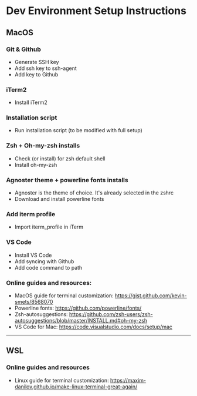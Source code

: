 # Dev Environment Setup Instructions
## MacOS
### Git & Github
- Generate SSH key
- Add ssh key to ssh-agent
- Add key to Github
### iTerm2
- Install iTerm2
### Installation script
- Run installation script (to be modified with full setup)
### Zsh + Oh-my-zsh installs
- Check (or install) for zsh default shell
- Install oh-my-zsh
### Agnoster theme + powerline fonts installs
- Agnoster is the theme of choice. It's already selected in the zshrc
- Download and install powerline fonts
### Add iterm profile
- Import iterm_profile in iTerm

### VS Code
- Install VS Code
- Add syncing with Github
- Add code command to path

### Online guides and resources:
- MacOS guide for terminal customization: https://gist.github.com/kevin-smets/8568070
- Powerline fonts: https://github.com/powerline/fonts/
- Zsh-autosuggestions: https://github.com/zsh-users/zsh-autosuggestions/blob/master/INSTALL.md#oh-my-zsh
- VS Code for Mac: https://code.visualstudio.com/docs/setup/mac
---
## WSL

### Online guides and resources
- Linux guide for terminal customization: https://maxim-danilov.github.io/make-linux-terminal-great-again/